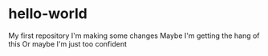 # hello-world
My first repository
I'm making some changes
Maybe I'm getting the hang of this
Or maybe I'm just too confident

